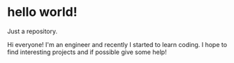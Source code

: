 # hello world!

Just a repository.

Hi everyone! I'm an engineer and recently I started to learn coding. 
I hope to find interesting projects and if possible give some help!

